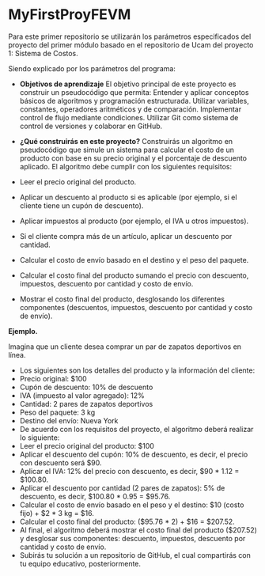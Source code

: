 # MyFirstProyFEVM
Para este primer repositorio se utilizarán los parámetros especificados del proyecto del primer módulo basado en el repositorio de Ucam del proyecto 1: Sistema de Costos.

Siendo explicado por los parámetros del programa:

- **Objetivos de aprendizaje**
El objetivo principal de este proyecto es construir un pseudocódigo que permita:
Entender y aplicar conceptos básicos de algoritmos y programación estructurada.
Utilizar variables, constantes, operadores aritméticos y de comparación.
Implementar control de flujo mediante condiciones.
Utilizar Git como sistema de control de versiones y colaborar en GitHub.

- **¿Qué construirás en este proyecto?**
Construirás un algoritmo en pseudocódigo que simule un sistema para calcular el costo de un producto con base en su precio original y el porcentaje de descuento aplicado. El algoritmo debe cumplir con los siguientes requisitos:

- Leer el precio original del producto.
- Aplicar un descuento al producto si es aplicable (por ejemplo, si el cliente tiene un cupón de descuento).
- Aplicar impuestos al producto (por ejemplo, el IVA u otros impuestos).
- Si el cliente compra más de un artículo, aplicar un descuento por cantidad.
- Calcular el costo de envío basado en el destino y el peso del paquete.
- Calcular el costo final del producto sumando el precio con descuento, impuestos, descuento por cantidad y costo de envío.
- Mostrar el costo final del producto, desglosando los diferentes componentes (descuentos, impuestos, descuento por cantidad y costo de envío).


**Ejemplo.** 

Imagina que un cliente desea comprar un par de zapatos deportivos en línea.
- Los siguientes son los detalles del producto y la información del cliente:
- Precio original: $100
- Cupón de descuento: 10% de descuento
- IVA (impuesto al valor agregado): 12%
- Cantidad: 2 pares de zapatos deportivos
- Peso del paquete: 3 kg
- Destino del envío: Nueva York
- De acuerdo con los requisitos del proyecto, el algoritmo deberá realizar lo siguiente:
- Leer el precio original del producto: $100
- Aplicar el descuento del cupón: 10% de descuento, es decir, el precio con descuento será $90.
- Aplicar el IVA: 12% del precio con descuento, es decir, $90 * 1.12 = $100.80.
- Aplicar el descuento por cantidad (2 pares de zapatos): 5% de descuento, es decir, $100.80 * 0.95 = $95.76.
- Calcular el costo de envío basado en el peso y el destino: $10 (costo fijo) + $2 * 3 kg = $16.
- Calcular el costo final del producto: ($95.76 * 2) + $16 = $207.52.
- Al final, el algoritmo deberá mostrar el costo final del producto ($207.52) y desglosar sus componentes: descuento, impuestos, descuento por cantidad y costo de envío.
- Subirás tu solución a un repositorio de GitHub, el cual compartirás con tu equipo educativo, posteriormente.



